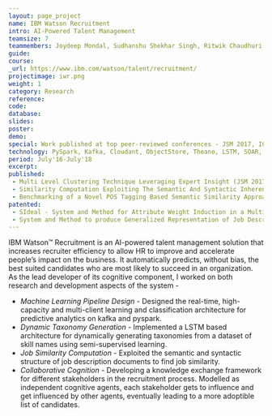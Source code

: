```yaml
---
layout: page_project
name: IBM Watson Recruitment
intro: AI-Powered Talent Management
teamsize: 7
teammembers: Joydeep Mondal, Sudhanshu Shekhar Singh, Ritwik Chaudhuri, Manish Kataria, Kushal Mukherjee, Gyana Parija
guide:
course:
_url: https://www.ibm.com/watson/talent/recruitment/
projectimage: iwr.png
weight: 1
category: Research
reference:
code:
database: 
slides: 
poster: 
demo: 
special: Work published at top peer-reviewed conferences - JSM 2017, ICSOC 2017 and ESWC 2018. Multiple invention disclosures filed at USPTO.
technology: PySpark, Kafka, Cloudant, ObjectStore, Theano, LSTM, SOAR, AnyLogic
period: July'16-July'18
excerpt:
published: 
 - Multi Level Clustering Technique Leveraging Expert Insight (JSM 2017)
 - Similarity Computation Exploiting The Semantic And Syntactic Inherent Structure Among Job Titles (ICSOC 2017)
 - Benchmarking of a Novel POS Tagging Based Semantic Similarity Approach for Job Description Similarity Computation (ESWC 2018)
patented: 
 - SIdeal - System and Method for Attribute Weight Induction in a Multiple Recruiter Setting Exploiting Public Goods Games Framework
 - System and Method to produce Generalized Representation of Job Description Documents and Calculate Similarity using the Representation in Recruitment Domain
---
```

IBM Watson™ Recruitment is an AI-powered talent management solution that increases recruiter efficiency to allow HR to improve and accelerate people’s impact on the business. 
It automatically predicts, without bias, the best suited candidates who are most likely to succeed in an organization. 
As the lead developer of its cognitive component, I worked on both research and development aspects of the system - 

 - *Machine Learning Pipeline Design* - Designed the real-time, high-capacity and multi-client learning and classification architecture for predictive analytics on kafka and pyspark.
 - *Dynamic Taxonomy Generation* - Implemented a LSTM based architecture for dynamically generating taxonomies from a dataset of skill names using semi-supervised learning.
 - *Job Similarity Computation* - Exploited the semantic and syntactic structure of job description documents to find job similarity.
 - *Collaborative Cognition* - Developing a knowledge exchange framework for different stakeholders in the recruitment process. Modelled as independent cognitive agents, each stakeholder gets to influence and get influenced by other agents, eventually leading to a more adoptible list of candidates.